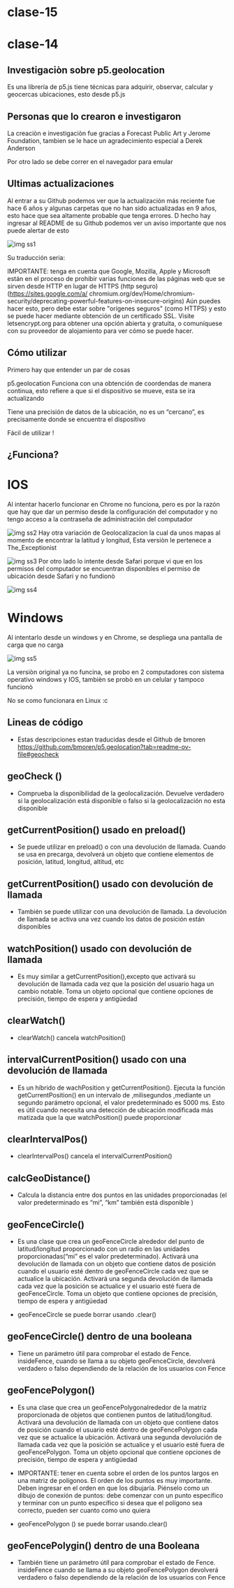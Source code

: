 # clase-15
# clase-14

## Investigaciòn sobre p5.geolocation

Es una librería de p5.js tiene técnicas para adquirir, observar, calcular y geocercas ubicaciones, esto desde p5.js

## Personas que lo crearon e investigaron

La creaciòn e investigaciòn fue gracias a Forecast Public Art y Jerome Foundation, tambien se le hace un agradecimiento especial a Derek Anderson 

Por otro lado se debe correr en el navegador para emular 

## Ultimas actualizaciones 

Al entrar a su Github podemos ver que la actualización más reciente fue hace 6 años y algunas carpetas que no han sido actualizadas en 9 años, esto hace que sea altamente probable que tenga errores. D hecho hay ingresar al README de su Github podemos ver un aviso importante que nos puede alertar de esto 


![img ss1](./ss1.png)



Su traducción    seria: 

IMPORTANTE: tenga en cuenta que Google, Mozilla, Apple y Microsoft están en el proceso de prohibir varias funciones de las páginas web que se sirven desde HTTP en lugar de HTTPS (http seguro)(https://sites.google.com/a/ chromium.org/dev/Home/chromium-security/deprecating-powerful-features-on-insecure-origins) Aún puedes hacer esto, pero debe estar sobre "orígenes seguros" (como HTTPS) y esto se puede hacer mediante obtención de un certificado SSL. Visite letsencrypt.org para obtener una opción abierta y gratuita, o comuníquese con su proveedor de alojamiento para ver cómo se puede hacer.

## Cómo utilizar 

Primero hay que entender un par de cosas 

p5.geolocation Funciona con una obtención de coordendas de manera continua, esto refiere a que si el dispositivo se mueve, esta se ira actualizando 

Tiene una precisión de datos de la ubicación, no es un “cercano”, es precisamente donde se encuentra el dispositivo 

Fácil de utilizar !


## ¿Funciona?

# IOS

Al intentar hacerlo funcionar en Chrome no funciona, pero es por la razón que hay que dar un permiso desde la configuración del computador y no tengo acceso a la contraseña de administración del computador 

![img ss2](./ss2.png)
Hay otra variación de Geolocalizacion la cual da unos mapas al momento de encontrar la latitud y longitud, Esta versiòn le pertenece a The_Exceptionist 

![img ss3](./ss3.png)
Por otro lado lo intente desde Safari porque vi que en los permisos del computador se encuentran disponibles el permiso de ubicación desde Safari y no fundionò

![img ss4](./ss4.png)

# Windows 

Al intentarlo desde un windows y en Chrome, se despliega una pantalla de carga que no carga 

![img ss5](./ss5geo5.png)

La versiòn original ya no funcina, se probo en 2 computadores con sistema operativo windows y IOS, tambièn se probò en un celular y tampoco funcionò 

No se como funcionara en Linux :c

## Lineas de código 

* Estas descripciones estan traducidas desde el Github de bmoren https://github.com/bmoren/p5.geolocation?tab=readme-ov-file#geocheck 

## geoCheck ()

* Comprueba la disponibilidad de la geolocalización. Devuelve verdadero si la geolocalización está disponible o falso si la geolocalización no esta disponible 
	
## getCurrentPosition() usado en  preload()
	
* Se puede utilizar en preload() o con una devolución de llamada. Cuando se usa en precarga, devolverá un objeto que contiene elementos de posición, latitud, longitud, altitud, etc 

## getCurrentPosition() usado con devolución de llamada 

* También se puede utilizar con una devolución de llamada. La devolución de llamada se activa una vez cuando los datos de posición están disponibles

## watchPosition() usado con devolución de llamada 

* Es muy similar a getCurrentPosition(),excepto que activará su devolución de llamada cada vez que la posición del usuario haga un cambio notable. Toma un objeto opcional que contiene opciones de precisión, tiempo de espera y antigüedad

## clearWatch()

* clearWatch() cancela watchPosition()

## intervalCurrentPosition() usado con una devolución de llamada 

* Es un híbrido de wachPosition y getCurrentPosition(). Ejecuta la función getCurrentPosition() en un intervalo de ,milisegundos ,mediante un segundo parámetro opcional, el valor predeterminado es 5000 ms. Esto es útil cuando necesita una detección de ubicación modificada más matizada que la que watchPosition() puede proporcionar

## clearIntervalPos()

* clearIntervalPos() cancela el intervalCurrentPosition()

## calcGeoDistance()

* Calcula la distancia entre dos puntos en las unidades proporcionadas (el valor predeterminado es “mi”, “km” también está disponible )

## geoFenceCircle()

* Es una clase que crea un geoFenceCircle alrededor del punto de latitud/longitud proporcionado con un radio en las unidades proporcionadas(“mi” es el valor predeterminado). Activará una devolución de llamada con un objeto que contiene datos de posición cuando el usuario esté dentro de geoFenceCircle cada vez que se actualice la ubicación. Activará una segunda devolución de llamada cada vez que la posición se actualice y el usuario esté fuera de geoFenceCircle. Toma un objeto que contiene opciones de precisión, tiempo de espera y antigüedad 

* geoFenceCircle se puede borrar usando .clear()


## geoFenceCircle() dentro de una booleana 

* Tiene un parámetro útil para comprobar el estado de Fence. insideFence, cuando se llama a su objeto geoFenceCircle, devolverá verdadero o falso dependiendo de la relación de los usuarios con Fence 

## geoFencePolygon()

* Es una clase que crea un geoFencePolygonalrededor de la matriz proporcionada de objetos que contienen puntos de latitud/longitud. Activará una devolución de llamada con un objeto que contiene datos de posición cuando el usuario esté dentro de geoFencePolygon cada vez que se actualice la ubicación. Activará una segunda devolución de llamada cada vez que la posición se actualice y el usuario esté fuera de geoFencePolygon. Toma un objeto opcional que contiene opciones de precisión, tiempo de espera y antigüedad 


* IMPORTANTE: tener en cuenta sobre el orden de los puntos largos en una matriz de polígonos. El orden de los puntos es muy importante. Deben ingresar en el orden en que los dibujaría. Piénselo como un dibujo de conexión de puntos: debe comenzar con un punto específico y terminar con un punto específico si desea que el polígono sea correcto, pueden ser cuanto como uno quiera 

* geoFencePolygon () se puede borrar usando.clear()


## geoFencePolygin() dentro de una Booleana 

* También tiene un parámetro útil para comprobar el estado de Fence. insideFence cuando se llama a su objeto geoFencePolygon devolverá verdadero o falso dependiendo de la relación  de los usuarios con Fence 
